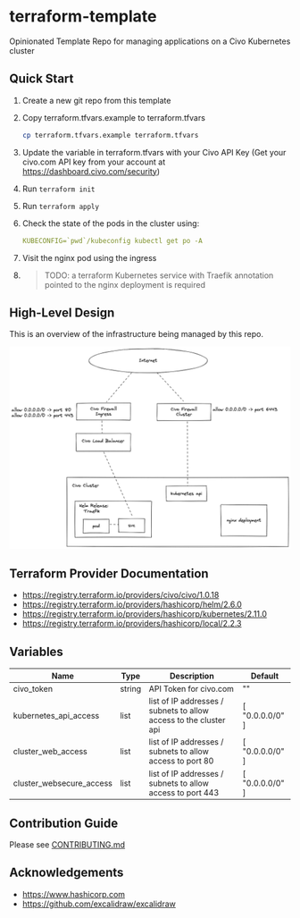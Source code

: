 # terraform-template

Opinionated Template Repo for managing applications on a Civo Kubernetes cluster 

## Quick Start

1. Create a new git repo from this template

2. Copy terraform.tfvars.example to terraform.tfvars

   ```bash
   cp terraform.tfvars.example terraform.tfvars
   ```

3. Update the variable in terraform.tfvars with your Civo API Key (Get your civo.com API key from your account at https://dashboard.civo.com/security)

4. Run `terraform init`

5. Run `terraform apply`

6. Check the state of the pods in the cluster using: 

   ```yaml
   KUBECONFIG=`pwd`/kubeconfig kubectl get po -A
   ```

7. Visit the nginx pod using the ingress 

8. > TODO: a terraform Kubernetes service with Traefik annotation pointed to the nginx deployment is required

## High-Level Design

This is an overview of the infrastructure being managed by this repo.  

![HLD](./hld.excalidraw.png)

## Terraform Provider Documentation

* https://registry.terraform.io/providers/civo/civo/1.0.18
* https://registry.terraform.io/providers/hashicorp/helm/2.6.0
* https://registry.terraform.io/providers/hashicorp/kubernetes/2.11.0
* https://registry.terraform.io/providers/hashicorp/local/2.2.3
## Variables

| Name | Type | Description | Default |
|------|------|-------------|---------|
| civo_token | string | API Token for civo.com | "" | 
| kubernetes_api_access |  list | list of IP addresses / subnets to allow access to the cluster api | [ "0.0.0.0/0" ] |
| cluster_web_access | list | list of IP addresses / subnets to allow access to port 80 | [ "0.0.0.0/0" ] |
| cluster_websecure_access | list | list of IP addresses / subnets to allow access to port 443 | [ "0.0.0.0/0" ] |

## Contribution Guide

Please see [CONTRIBUTING.md](contributing.md)

## Acknowledgements

- https://www.hashicorp.com
- https://github.com/excalidraw/excalidraw